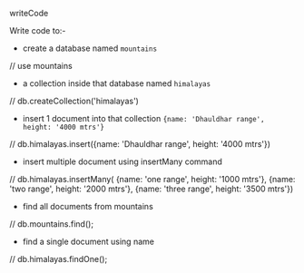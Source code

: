writeCode

Write code to:-

- create a database named `mountains`

// use mountains

- a collection inside that database named `himalayas`

// db.createCollection('himalayas')

- insert 1 document into that collection `{name: 'Dhauldhar range', height: '4000 mtrs'}`

// db.himalayas.insert({name: 'Dhauldhar range', height: '4000 mtrs'})

- insert multiple document using insertMany command

// db.himalayas.insertMany(
{name: 'one range', height: '1000 mtrs'},
{name: 'two range', height: '2000 mtrs'},
{name: 'three range', height: '3500 mtrs'})

- find all documents from mountains

// db.mountains.find();

- find a single document using name

// db.himalayas.findOne();
